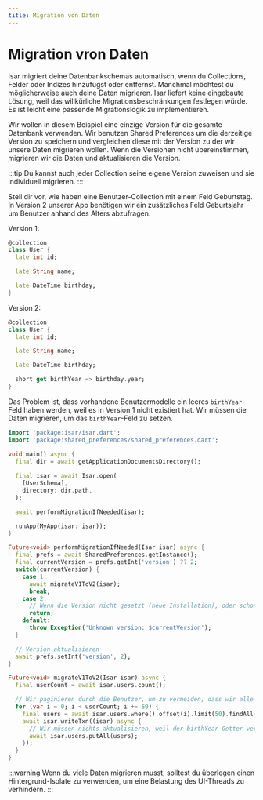 ```yaml
---
title: Migration von Daten
---
```


# Migration vron Daten

Isar migriert deine Datenbankschemas automatisch, wenn du Collections, Felder oder Indizes hinzufügst oder entfernst. Manchmal möchtest du möglicherweise auch deine Daten migrieren. Isar liefert keine eingebaute Lösung, weil das willkürliche Migrationsbeschränkungen festlegen würde. Es ist leicht eine passende Migrationslogik zu implementieren.

Wir wollen in diesem Beispiel eine einzige Version für die gesamte Datenbank verwenden. Wir benutzen Shared Preferences um die derzeitige Version zu speichern und vergleichen diese mit der Version zu der wir unsere Daten migrieren wollen. Wenn die Versionen nicht übereinstimmen, migrieren wir die Daten und aktualisieren die Version.

:::tip
Du kannst auch jeder Collection seine eigene Version zuweisen und sie individuell migrieren.
:::

Stell dir vor, wie haben eine Benutzer-Collection mit einem Feld Geburtstag. In Version 2 unserer App benötigen wir ein zusätzliches Feld Geburtsjahr um Benutzer anhand des Alters abzufragen.

Version 1:
```dart
@collection
class User {
  late int id;

  late String name;

  late DateTime birthday;
}
```

Version 2:
```dart
@collection
class User {
  late int id;

  late String name;

  late DateTime birthday;

  short get birthYear => birthday.year;
}
```

Das Problem ist, dass vorhandene Benutzermodelle ein leeres `birthYear`-Feld haben werden, weil es in Version 1 nicht existiert hat. Wir müssen die Daten migrieren, um das `birthYear`-Feld zu setzen.

```dart
import 'package:isar/isar.dart';
import 'package:shared_preferences/shared_preferences.dart';

void main() async {
  final dir = await getApplicationDocumentsDirectory();
  
  final isar = await Isar.open(
    [UserSchema],
    directory: dir.path,
  );

  await performMigrationIfNeeded(isar);

  runApp(MyApp(isar: isar));
}

Future<void> performMigrationIfNeeded(Isar isar) async {
  final prefs = await SharedPreferences.getInstance();
  final currentVersion = prefs.getInt('version') ?? 2;
  switch(currentVersion) {
    case 1:
      await migrateV1ToV2(isar);
      break;
    case 2:
      // Wenn die Version nicht gesetzt (neue Installation), oder schon 2 ist, müssen wir nicht migrieren
      return;
    default:
      throw Exception('Unknown version: $currentVersion');
  }

  // Version aktualisieren
  await prefs.setInt('version', 2);
}

Future<void> migrateV1ToV2(Isar isar) async {
  final userCount = await isar.users.count();

  // Wir paginieren durch die Benutzer, um zu vermeiden, dass wir alle Benutzer gleichzeitig in den Speicher laden
  for (var i = 0; i < userCount; i += 50) {
    final users = await isar.users.where().offset(i).limit(50).findAll();
    await isar.writeTxn((isar) async {
      // Wir müssen nichts aktualisieren, weil der birthYear-Getter verwendet wird
      await isar.users.putAll(users);
    });
  }
}
```

:::warning
Wenn du viele Daten migrieren musst, solltest du überlegen einen Hintergrund-Isolate zu verwenden, um eine Belastung des UI-Threads zu verhindern.
:::

